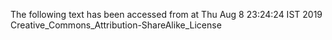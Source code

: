 The following text has been accessed from at Thu Aug 8 23:24:24 IST 2019
Creative_Commons_Attribution-ShareAlike_License
